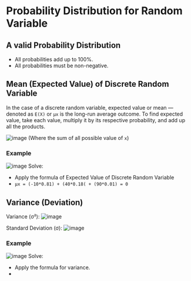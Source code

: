 # Probability Distribution for Random Variable

## A valid Probability Distribution
- All probabilities add up to 100%.
- All probabilities must be non-negative.


## Mean (Expected Value) of Discrete Random Variable
In the case of a discrete random variable, expected value or mean — denoted as `E(X)` or `μx` is the long-run average outcome. To find expected value, take each value, multiply it by its respective probability, and add up all the products.

![image](https://user-images.githubusercontent.com/14041622/44396742-7ef97d00-a570-11e8-9b82-a094411c420e.png)
(Where the sum of all possible value of `x`)

### Example
![image](https://user-images.githubusercontent.com/14041622/44396822-b2d4a280-a570-11e8-8190-611c76731ae5.png)
Solve:
- Apply the formula of Expected Value of Discrete Random Variable
- `μx = (-10*0.81) + (40*0.18( + (90*0.01) = 0`


## Variance (Deviation)

Variance (σ²):
![image](https://user-images.githubusercontent.com/14041622/44453093-d3f9c980-a62a-11e8-8cda-2c8213116ff4.png)

Standard Deviation (σ):
![image](https://user-images.githubusercontent.com/14041622/44453160-fd1a5a00-a62a-11e8-8993-f856429bb875.png)


### Example
![image](https://user-images.githubusercontent.com/14041622/44453349-6ac68600-a62b-11e8-95c5-c535f11132d6.png)
Solve:
- Apply the formula for variance.
- 